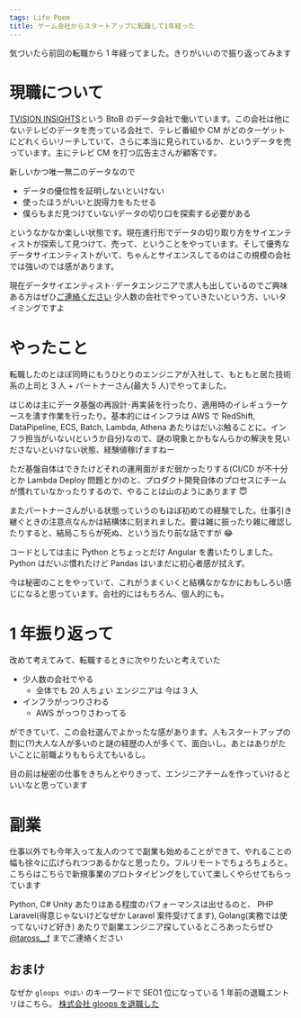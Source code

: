 ```yaml
---
tags: Life Poem
title: ゲーム会社からスタートアップに転職して1年経った
---
```


気づいたら前回の転職から 1 年経ってました。きりがいいので振り返ってみます

# 現職について

[TVISION INSIGHTS](https://tvisioninsights.co.jp/)という BtoB のデータ会社で働いています。この会社は他にないテレビのデータを売っている会社で、テレビ番組や CM がどのターゲットにどれくらいリーチしていて、さらに本当に見られているか、というデータを売っています。主にテレビ CM を打つ広告主さんが顧客です。

新しいかつ唯一無二のデータなので

- データの優位性を証明しないといけない
- 使ったほうがいいと説得力をもたせる
- 僕らもまだ見つけていないデータの切り口を探索する必要がある

というなかなか楽しい状態です。現在進行形でデータの切り取り方をサイエンティストが探索して見つけて、売って、ということをやっています。そして優秀なデータサイエンティストがいて、ちゃんとサイエンスしてるのはこの規模の会社では強いのでは感があります。

現在データサイエンティスト･データエンジニアで求人も出しているのでご興味ある方はぜひ[ご連絡ください](https://en-gage.net/tvisioninsights_recruit/) 少人数の会社でやっていきたいという方、いいタイミングですよ

# やったこと

転職したのとほぼ同時にもうひとりのエンジニアが入社して、もともと居た技術系の上司と 3 人 + パートナーさん(最大 5 人)でやってました。

はじめは主にデータ基盤の再設計･再実装を行ったり、適用時のイレギュラーケースを潰す作業を行ったり。基本的にはインフラは AWS で RedShift, DataPipeline, ECS, Batch, Lambda, Athena あたりはだいぶ触ることに。インフラ担当がいない(というか自分)なので、謎の現象とかもなんらかの解決を見いださないといけない状態、経験値稼げますねー

ただ基盤自体はできたけどそれの運用面がまだ弱かったりする(CI/CD が不十分とか Lambda Deploy 問題とか)のと、プロダクト開発自体のプロセスにチームが慣れていなかったりするので、やることは山のようにあります 😇

またパートナーさんがいる状態っていうのもほぼ初めての経験でした。仕事引き継ぐときの注意点なんかは結構体に刻まれました。要は雑に振ったり雑に確認したりすると、結局こちらが死ぬ、という当たり前な話ですが 😂

コードとしては主に Python とちょっとだけ Angular を書いたりしました。Python はだいぶ慣れたけど Pandas はいまだに初心者感が拭えず。

今は秘密のことをやっていて、これがうまくいくと結構なかなかにおもしろい感じになると思っています。会社的にはもちろん、個人的にも。

# 1 年振り返って

改めて考えてみて、転職するときに次やりたいと考えていた

- 少人数の会社でやる
  - 全体でも 20 人ちょい エンジニアは 今は 3 人
- インフラがっつりさわる
  - AWS がっつりさわってる

ができていて、この会社選んでよかったな感があります。人もスタートアップの割に(?)大人な人が多いのと謎の経歴の人が多くて、面白いし。あとはありがたいことに前職よりももらえてもいるし。

目の前は秘密の仕事をきちんとやりきって、エンジニアチームを作っていけるといいなと思っています

# 副業

仕事以外でも今年入って友人のつてで副業も始めることができて、やれることの幅も徐々に広げられつつあるかなと思ったり。フルリモートでちょろちょろと。こちらはこちらで新規事業のプロトタイピングをしていて楽しくやらせてもらっています

Python, C# Unity あたりはある程度のパフォーマンスは出せるのと、 PHP Laravel(得意じゃないけどなぜか Laravel 案件受けてます), Golang(実務では使ってないけど好き) あたりで副業エンジニア探しているところあったらぜひ [@taross\_\_f](https://twitter.com/taross__f) までご連絡ください

## おまけ

なぜか `gloops やばい` のキーワードで SEO1 位になっている 1 年前の退職エントリはこちら。
[株式会社 gloops を退職した](https://blog.taross-f.dev/%E6%A0%AA%E5%BC%8F%E4%BC%9A%E7%A4%BEgloops%E3%82%92%E9%80%80%E8%81%B7%E3%81%97%E3%81%9F/)
